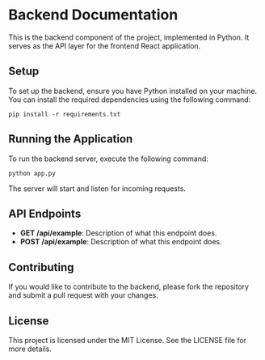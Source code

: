 # Backend Documentation

This is the backend component of the project, implemented in Python. It serves as the API layer for the frontend React application.

## Setup

To set up the backend, ensure you have Python installed on your machine. You can install the required dependencies using the following command:

```
pip install -r requirements.txt
```

## Running the Application

To run the backend server, execute the following command:

```
python app.py
```

The server will start and listen for incoming requests.

## API Endpoints

- **GET /api/example**: Description of what this endpoint does.
- **POST /api/example**: Description of what this endpoint does.

## Contributing

If you would like to contribute to the backend, please fork the repository and submit a pull request with your changes.

## License

This project is licensed under the MIT License. See the LICENSE file for more details.